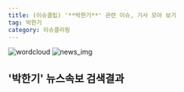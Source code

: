 ```yaml
---
title: (이슈클립) '**박한기**' 관련 이슈, 기사 모아 보기
tag: 박한기
category: 이슈클리핑
---
```

![wordcloud](https://s3.ap-northeast-2.amazonaws.com/lyrics101-wordcloud/2018-09-17-1537186187.png)
![news_img](https://user-images.githubusercontent.com/42597476/44507050-1206f400-a6e4-11e8-8d98-7ffbfebb353f.png)
## **'**박한기**'** 뉴스속보 검색결과

